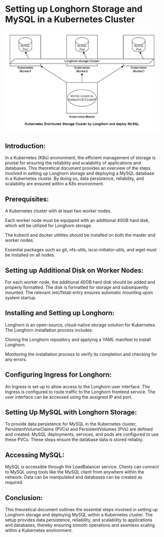 # Setting up Longhorn Storage and MySQL in a Kubernetes Cluster
<img width="549" alt="OraToMysql" src="https://github.com/MdAhosanHabib/K8s_LongHorn_MySQL/blob/main/K8sLonghornMysql.jpg">


## Introduction:
In a Kubernetes (K8s) environment, the efficient management of storage is pivotal for ensuring the reliability and scalability of applications and databases. This theoretical document provides an overview of the steps involved in setting up Longhorn storage and deploying a MySQL database in a Kubernetes cluster. By doing so, data persistence, reliability, and scalability are ensured within a K8s environment.

## Prerequisites:
A Kubernetes cluster with at least two worker nodes.

Each worker node must be equipped with an additional 40GB hard disk, which will be utilized for Longhorn storage.

The kubectl and docker utilities should be installed on both the master and worker nodes.

Essential packages such as git, nfs-utils, iscsi-initiator-utils, and wget must be installed on all nodes.

## Setting up Additional Disk on Worker Nodes:
For each worker node, the additional 40GB hard disk should be added and properly formatted. The disk is formatted for storage and subsequently mounted. The relevant /etc/fstab entry ensures automatic mounting upon system startup.

## Installing and Setting up Longhorn:
Longhorn is an open-source, cloud-native storage solution for Kubernetes. The Longhorn installation process includes:

Cloning the Longhorn repository and applying a YAML manifest to install Longhorn.

Monitoring the installation process to verify its completion and checking for any errors.

## Configuring Ingress for Longhorn:
An Ingress is set up to allow access to the Longhorn user interface. The Ingress is configured to route traffic to the Longhorn frontend service. The user interface can be accessed using the assigned IP and port.

## Setting Up MySQL with Longhorn Storage:
To provide data persistence for MySQL in the Kubernetes cluster, PersistentVolumeClaims (PVCs) and PersistentVolumes (PVs) are defined and created. MySQL deployments, services, and pods are configured to use these PVCs. These steps ensure the database data is stored reliably.

## Accessing MySQL:
MySQL is accessible through the LoadBalancer service. Clients can connect to MySQL using tools like the MySQL client from anywhere within the network. Data can be manipulated and databases can be created as required.

## Conclusion:
This theoretical document outlines the essential steps involved in setting up Longhorn storage and deploying MySQL within a Kubernetes cluster. The setup provides data persistence, reliability, and scalability to applications and databases, thereby ensuring smooth operations and seamless scaling within a Kubernetes environment.
